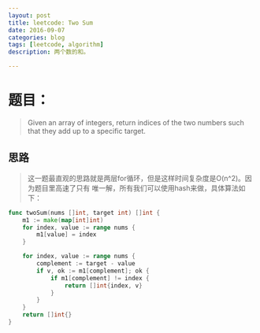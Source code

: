 ```yaml
---
layout: post
title: leetcode: Two Sum
date: 2016-09-07
categories: blog
tags: [leetcode, algorithm]
description: 两个数的和。

---
```

# 题目：
> Given an array of integers, return indices of the two numbers such that they add up to a specific target.

## 思路
> 这一题最直观的思路就是两层for循环，但是这样时间复杂度是O(n^2)。因为题目里高速了只有
> 唯一解，所有我们可以使用hash来做，具体算法如下：

```go
func twoSum(nums []int, target int) []int {
    m1 := make(map[int]int)
    for index, value := range nums {
        m1[value] = index
    }

    for index, value := range nums {
        complement := target - value
        if v, ok := m1[complement]; ok {
            if m1[complement] != index {
                return []int{index, v}
            }
        }
    }
    return []int{}
}
```
